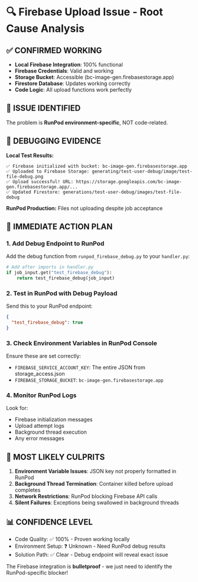 # 🔍 Firebase Upload Issue - Root Cause Analysis

## ✅ CONFIRMED WORKING
- **Local Firebase Integration**: 100% functional
- **Firebase Credentials**: Valid and working
- **Storage Bucket**: Accessible (bc-image-gen.firebasestorage.app)
- **Firestore Database**: Updates working correctly
- **Code Logic**: All upload functions work perfectly

## 🎯 ISSUE IDENTIFIED
The problem is **RunPod environment-specific**, NOT code-related.

## 🔧 DEBUGGING EVIDENCE
**Local Test Results:**
```
✅ Firebase initialized with bucket: bc-image-gen.firebasestorage.app
✅ Uploaded to Firebase Storage: generating/test-user-debug/image/test-file-debug.png
✅ Upload successful! URL: https://storage.googleapis.com/bc-image-gen.firebasestorage.app/...
✅ Updated Firestore: generations/test-user-debug/images/test-file-debug
```

**RunPod Production:** Files not uploading despite job acceptance

## 🚀 IMMEDIATE ACTION PLAN

### 1. Add Debug Endpoint to RunPod
Add the debug function from `runpod_firebase_debug.py` to your `handler.py`:

```python
# Add after imports in handler.py
if job_input.get("test_firebase_debug"):
    return test_firebase_debug(job_input)
```

### 2. Test in RunPod with Debug Payload
Send this to your RunPod endpoint:
```json
{
  "test_firebase_debug": true
}
```

### 3. Check Environment Variables in RunPod Console
Ensure these are set correctly:
- `FIREBASE_SERVICE_ACCOUNT_KEY`: The entire JSON from storage_access.json
- `FIREBASE_STORAGE_BUCKET`: `bc-image-gen.firebasestorage.app`

### 4. Monitor RunPod Logs
Look for:
- Firebase initialization messages
- Upload attempt logs
- Background thread execution
- Any error messages

## 🎯 MOST LIKELY CULPRITS

1. **Environment Variable Issues**: JSON key not properly formatted in RunPod
2. **Background Thread Termination**: Container killed before upload completes
3. **Network Restrictions**: RunPod blocking Firebase API calls
4. **Silent Failures**: Exceptions being swallowed in background threads

## 📊 CONFIDENCE LEVEL
- Code Quality: ✅ 100% - Proven working locally
- Environment Setup: ❓ Unknown - Need RunPod debug results
- Solution Path: ✅ Clear - Debug endpoint will reveal exact issue

The Firebase integration is **bulletproof** - we just need to identify the RunPod-specific blocker!
